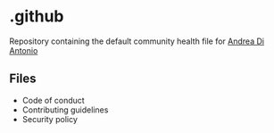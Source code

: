 # .github

Repository containing the default community health file for [Andrea Di Antonio](https://github.com/diantonioandrea)

## Files

- Code of conduct
- Contributing guidelines
- Security policy